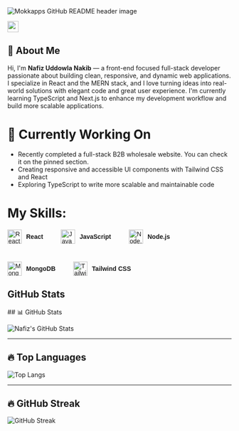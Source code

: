 <img src="https://i.ibb.co/rGjmk44k/Chat-GPT-Image-Jun-25-2025-02-40-41-AM.png" alt="Mokkapps GitHub README header image">
<p> <a href="https://www.linkedin.com/in/nafiz-uddowla-nakib-42a730335/"><img src="https://img.shields.io/badge/linkedin-%230077B5.svg?&style=for-the-badge&logo=linkedin&logoColor=white" height=25></a></p>
<h2>👋 About Me</h2>
  
<p>
  Hi, I'm <strong>Nafiz Uddowla Nakib</strong> — a front-end focused full-stack developer passionate about building clean, responsive, and dynamic web applications. I specialize in React and the MERN stack, and I love turning ideas into real-world solutions with elegant code and great user experience. I'm currently learning TypeScript and Next.js to enhance my development workflow and build more scalable applications.
</p>
<h1>🚀 Currently Working On</h1>
<ul>
  <li>Recently completed a full-stack B2B wholesale website. You can check it on the pinned section.</li>
  <li>Creating responsive and accessible UI components with Tailwind CSS and React</li>
  <li>Exploring TypeScript to write more scalable and maintainable code</li>
</ul>

<h1>My Skills: </h1>

<div style="display: flex; gap: 40px; flex-wrap: wrap; margin-top: 20px; font-family: Arial, sans-serif;">

  <div style="display: flex; align-items: center; gap: 10px;">
    <img src="https://cdn.jsdelivr.net/gh/devicons/devicon/icons/react/react-original.svg" alt="React" width="32" height="32" />
    <span style="font-weight: bold;">React</span>
  </div>

  <div style="display: flex; align-items: center; gap: 10px;">
    <img src="https://cdn.jsdelivr.net/gh/devicons/devicon/icons/javascript/javascript-original.svg" alt="JavaScript" width="32" height="32" />
    <span style="font-weight: bold;">JavaScript</span>
  </div>

  <div style="display: flex; align-items: center; gap: 10px;">
    <img src="https://cdn.jsdelivr.net/gh/devicons/devicon/icons/nodejs/nodejs-original.svg" alt="Node.js" width="32" height="32" />
    <span style="font-weight: bold;">Node.js</span>
  </div>

  <div style="display: flex; align-items: center; gap: 10px;">
    <img src="https://cdn.jsdelivr.net/gh/devicons/devicon/icons/mongodb/mongodb-original.svg" alt="MongoDB" width="32" height="32" />
    <span style="font-weight: bold;">MongoDB</span>
  </div>

  <div style="display: flex; align-items: center; gap: 10px;">
    <!-- Fixed Tailwind CSS icon URL -->
    <img src="https://cdn.jsdelivr.net/gh/devicons/devicon/icons/tailwindcss/tailwindcss-original.svg" alt="Tailwind CSS" width="32" height="32" />
    <span style="font-weight: bold;">Tailwind CSS</span>
  </div>

</div>

<h2>GitHub Stats</h2>
## 📊 GitHub Stats

![Nafiz's GitHub Stats](https://github-readme-stats.vercel.app/api?username=Nakib64&show_icons=true&theme=tokyonight)

---

## 🔥 Top Languages

![Top Langs](https://github-readme-stats.vercel.app/api/top-langs/?username=Nakib64&layout=compact&theme=tokyonight)

---

## 🔥 GitHub Streak

![GitHub Streak](https://github-readme-streak-stats.herokuapp.com/?user=Nakib64&theme=tokyonight&hide_border=true)

